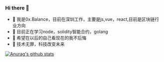 ### Hi there 👋

- 🔭 我是0x.Balance，目前在深圳工作，主要是js,vue，react,目前是区块链行业方向
- 🌱 目前正在学习node，solidity智能合约，golang
- 👯 希望在以后的自己看现在的我不后悔
- 🤔 技术无罪，科技改变未来

[![Anurag's github stats](https://github-readme-stats.vercel.app/api?username=Augly&count_private=true)](https://github.com/anuraghazra/github-readme-stats)
